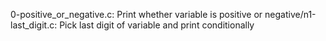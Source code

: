 0-positive_or_negative.c: Print whether variable is positive or negative/n1-last_digit.c: Pick last digit of variable and print conditionally
